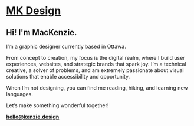 # [MK Design](http://kenzie.design)

[](photo.jpg)

## Hi! I'm MacKenzie.

I’m a graphic designer currently based in Ottawa. 

From concept to creation, my focus is the digital realm, where I build user experiences, websites, and strategic brands that spark joy. I’m a technical creative, a solver of problems, and am extremely passionate about visual solutions that enable accessibility and opportunity. 

When I’m not designing, you can find me reading, hiking, and learning new languages.

Let’s make something wonderful together! 

**[hello@kenzie.design](mailto:hello@kenzie.design)**

